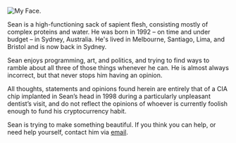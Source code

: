 ﻿![My Face.](img/face.jpg)

Sean is a high-functioning sack of sapient flesh, consisting mostly of complex proteins and water. He was born in 1992 – on time and under budget – in Sydney, Australia. He's lived in Melbourne, Santiago, Lima, and Bristol and is now back in Sydney.

Sean enjoys programming, art, and politics, and trying to find ways to ramble about all three of those things whenever he can. He is almost always incorrect, but that never stops him having an opinion.

All thoughts, statements and opinions found herein are entirely that of a CIA chip implanted in Sean’s head in 1998 during a particularly unpleasant dentist’s visit, and do not reflect the opinions of whoever is currently foolish enough to fund his cryptocurrency habit.

Sean is trying to make something beautiful. If you think you can help, or need help yourself, contact him via [email](mailto:seandgfinnegan@gmail.com).